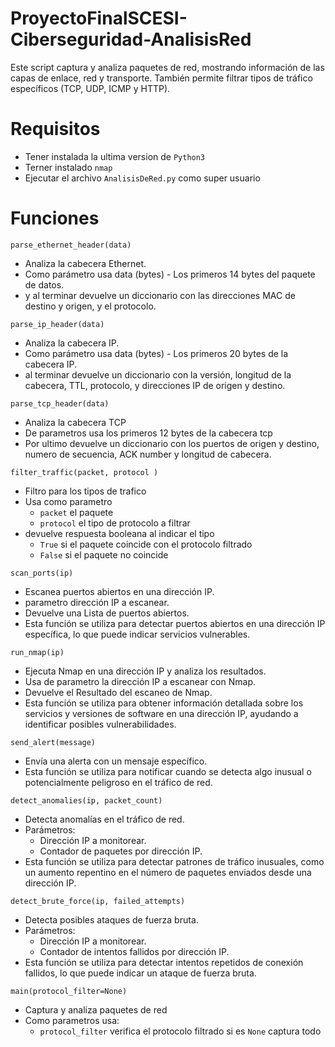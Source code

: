 # ProyectoFinalSCESI-Ciberseguridad-AnalisisRed
Este script captura y analiza paquetes de red, mostrando información de las capas de enlace, red y transporte. También permite filtrar tipos de tráfico específicos (TCP, UDP, ICMP y HTTP).
 
# Requisitos
- Tener instalada la ultima version de ```Python3```
- Terner instalado ```nmap```
- Ejecutar el archivo ```AnalisisDeRed.py``` como super usuario

# Funciones
```parse_ethernet_header(data)```
- Analiza la cabecera Ethernet.
- Como parámetro usa data (bytes) - Los primeros 14 bytes del paquete de datos.
- y al terminar devuelve un diccionario con las direcciones MAC de destino y origen, y el protocolo.

```parse_ip_header(data)```
- Analiza la cabecera IP.
- Como parámetro usa data (bytes) - Los primeros 20 bytes de la cabecera IP.
- al terminar devuelve un diccionario con la versión, longitud de la cabecera, TTL, protocolo, y direcciones IP de origen y destino.

```parse_tcp_header(data)```
- Analiza la cabecera TCP
- De parametros usa los primeros 12 bytes de la cabecera tcp
- Por ultimo devuelve un diccionario con los puertos de origen y destino, numero de secuencia, ACK number y longitud de cabecera.

```filter_traffic(packet, protocol )```
- Filtro para los tipos de trafico
- Usa como parametro 
    - ```packet``` el paquete
    - ```protocol``` el tipo de protocolo a filtrar
- devuelve respuesta booleana al indicar el tipo
    - ```True``` si el paquete coincide con el protocolo filtrado
    - ```False``` si el paquete no coincide
 
```scan_ports(ip)```
- Escanea puertos abiertos en una dirección IP.
- parametro dirección IP a escanear.
- Devuelve una Lista de puertos abiertos.
- Esta función se utiliza para detectar puertos abiertos en una dirección IP específica, lo que puede indicar servicios vulnerables.

```run_nmap(ip)```
- Ejecuta Nmap en una dirección IP y analiza los resultados.
- Usa de parametro la dirección IP a escanear con Nmap.
- Devuelve el Resultado del escaneo de Nmap.
- Esta función se utiliza para obtener información detallada sobre los servicios y versiones de software en una dirección IP, ayudando a identificar posibles vulnerabilidades.

```send_alert(message)```
- Envía una alerta con un mensaje específico.
- Esta función se utiliza para notificar cuando se detecta algo inusual o potencialmente peligroso en el tráfico de red.

```detect_anomalies(ip, packet_count)```
- Detecta anomalías en el tráfico de red.
- Parámetros:
    - Dirección IP a monitorear.
    - Contador de paquetes por dirección IP.
- Esta función se utiliza para detectar patrones de tráfico inusuales, como un aumento repentino en el número de paquetes enviados desde una dirección IP.

```detect_brute_force(ip, failed_attempts)```
- Detecta posibles ataques de fuerza bruta.
- Parámetros:
    - Dirección IP a monitorear.
    - Contador de intentos fallidos por dirección IP.
- Esta función se utiliza para detectar intentos repetidos de conexión fallidos, lo que puede indicar un ataque de fuerza bruta.

```main(protocol_filter=None)```
- Captura y analiza paquetes de red
- Como parametros usa:
    - ```protocol_filter``` verifica el protocolo filtrado si es ```None``` captura todo
    
